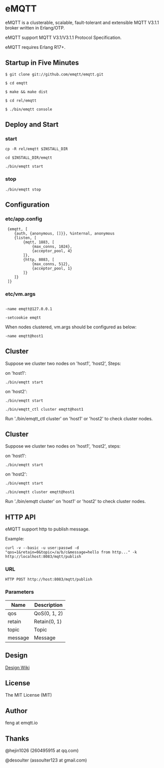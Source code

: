 # eMQTT

eMQTT is a clusterable, scalable, fault-tolerant and extensible MQTT V3.1.1 broker written in Erlang/OTP.

eMQTT support MQTT V3.1/V3.1.1 Protocol Specification.

eMQTT requires Erlang R17+.

## Startup in Five Minutes

```
$ git clone git://github.com/emqtt/emqtt.git

$ cd emqtt

$ make && make dist

$ cd rel/emqtt

$ ./bin/emqtt console
```

## Deploy and Start

### start

```
cp -R rel/emqtt $INSTALL_DIR

cd $INSTALL_DIR/emqtt

./bin/emqtt start

```

### stop

```
./bin/emqtt stop

```

## Configuration

### etc/app.config

```
 {emqtt, [
    {auth, {anonymous, []}}, %internal, anonymous
    {listen, [
        {mqtt, 1883, [
            {max_conns, 1024},
            {acceptor_pool, 4}
        ]},
        {http, 8083, [
            {max_conns, 512},
            {acceptor_pool, 1}
        ]}
    ]}
 ]}

```

### etc/vm.args

```

-name emqtt@127.0.0.1

-setcookie emqtt

```

When nodes clustered, vm.args should be configured as below:

```
-name emqtt@host1
```

## Cluster

Suppose we cluster two nodes on 'host1', 'host2', Steps:

on 'host1':

```
./bin/emqtt start
```

on 'host2':

```
./bin/emqtt start

./bin/emqtt_ctl cluster emqtt@host1
```

Run './bin/emqtt_ctl cluster' on 'host1' or 'host2' to check cluster nodes.

## Cluster

Suppose we cluster two nodes on 'host1', 'host2', steps:

on 'host1':

```
./bin/emqtt start
```

on 'host2':

```
./bin/emqtt start

./bin/emqtt cluster emqtt@host1
```

Run './bin/emqtt cluster' on 'host1' or 'host2' to check cluster nodes.

## HTTP API

eMQTT support http to publish message.

Example:

```
curl -v --basic -u user:passwd -d "qos=1&retain=0&topic=/a/b/c&message=hello from http..." -k http://localhost:8083/mqtt/publish
```

### URL

```
HTTP POST http://host:8083/mqtt/publish
```

### Parameters

Name    |  Description
--------|---------------
qos     |  QoS(0, 1, 2)
retain  |  Retain(0, 1)
topic   |  Topic
message |  Message

## Design

[Design Wiki](https://github.com/emqtt/emqtt/wiki)

## License

The MIT License (MIT)

## Author

feng at emqtt.io

## Thanks

@hejin1026 (260495915 at qq.com)

@desoulter (assoulter123 at gmail.com)


